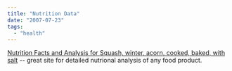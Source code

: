```yaml
---
title: "Nutrition Data"
date: "2007-07-23"
tags: 
  - "health"
---
```


[Nutrition Facts and Analysis for Squash, winter, acorn, cooked, baked, with salt](http://www.nutritiondata.com/facts-C00001-01c20lM.html "Nutrition Facts and Analysis for Squash, winter, acorn, cooked, baked, with salt") -- great site for detailed nutrional analysis of any food product.
